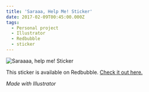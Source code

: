```yaml
---
title: 'Saraaa, Help Me! Sticker'
date: 2017-02-09T00:45:00.000Z
tags:
  - Personal project
  - Illustrator
  - Redbubble
  - sticker
---
```

![Saraaaa, help me! Sticker](/assets/sara-sticker.png "Saraaaa, help me! Sticker")

This sticker is available on Redbubble. [Check it out here.](https://www.redbubble.com/people/jillmarbach/works/25208358-saraaa-help-me?ref=dashboard-earnings-by-artwork&asc=u)

*Made with Illustrator*